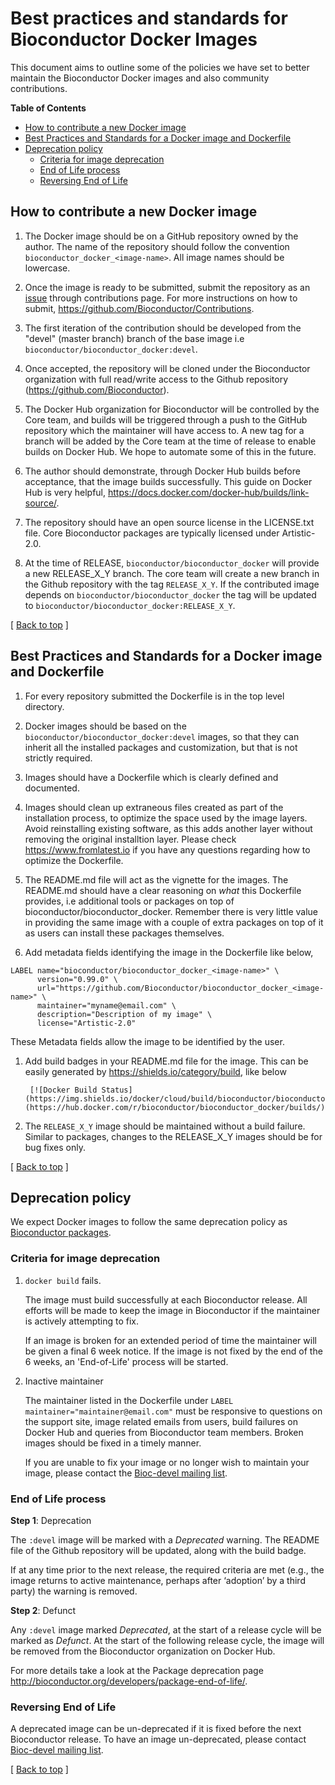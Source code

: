 # Best practices and standards for Bioconductor Docker Images

This document aims to outline some of the policies we have set to
better maintain the Bioconductor Docker images and also community
contributions.

<a name="top"></a>

<!-- markdown-toc start - Don't edit this section. Run M-x markdown-toc-refresh-toc -->
**Table of Contents**

- [How to contribute a new Docker image](#how-to-contribute-a-new-docker-image)
- [Best Practices and Standards for a Docker image and Dockerfile](#best-practices-and-standards-for-a-docker-image-and-dockerfile)
- [Deprecation policy](#deprecation-policy)
    - [Criteria for image deprecation](#criteria-for-image-deprecation)
    - [End of Life process](#end-of-life-process)
    - [Reversing End of Life](#reversing-end-of-life)

<!-- markdown-toc end -->
## How to contribute a new Docker image

1. The Docker image should be on a GitHub repository owned by the
   author. The name of the repository should follow the convention
   `bioconductor_docker_<image-name>`. All image names should be 
   lowercase.

1. Once the image is ready to be submitted, submit the repository as
   an [issue](https://github.com/Bioconductor/Contributions/issues/)
   through contributions page. For more instructions on how to submit,
   https://github.com/Bioconductor/Contributions.

1. The first iteration of the contribution should be developed from
   the "devel" (master branch) branch of the base image i.e
   `bioconductor/bioconductor_docker:devel`.

1. Once accepted, the repository will be cloned under the Bioconductor
   organization with full read/write access to the Github
   repository (https://github.com/Bioconductor).

1. The Docker Hub organization for Bioconductor will be controlled by
   the Core team, and builds will be triggered through a push to the
   GitHub repository which the maintainer will have access to. A
   new tag for a branch will be added by the Core team at the time of
   release to enable builds on Docker Hub. We hope to automate some of
   this in the future.

1. The author should demonstrate, through Docker Hub builds before
   acceptance, that the image builds successfully. This guide on
   Docker Hub is very helpful,
   https://docs.docker.com/docker-hub/builds/link-source/.

1. The repository should have an open source license in the
   LICENSE.txt file. Core Bioconductor packages are typically licensed
   under Artistic-2.0.

1. At the time of RELEASE, `bioconductor/bioconductor_docker` will
   provide a new RELEASE_X_Y branch. The core team will
   create a new branch in the Github repository with the tag
   `RELEASE_X_Y`. If the contributed image depends on `bioconductor/bioconductor_docker` 
   the tag will be updated to
   `bioconductor/bioconductor_docker:RELEASE_X_Y`.

<p class="back_to_top">[ <a href="#top">Back to top</a> ]</p>

## Best Practices and Standards for a Docker image and Dockerfile

1. For every repository submitted the Dockerfile is in the top level
   directory.

1. Docker images should be based on the
   `bioconductor/bioconductor_docker:devel` images, so that they can inherit
   all the installed packages and customization, but
   that is not strictly required.

1. Images should have a Dockerfile which is clearly defined and
   documented.

1. Images should clean up extraneous files created as part of the
   installation process, to optimize the space used by the image
   layers. Avoid reinstalling existing software, as this adds another 
   layer without removing the original installtion layer. Please 
   check https://www.fromlatest.io if you have any
   questions regarding how to optimize the Dockerfile.

1. The README.md file will act as the vignette for the images. The
   README.md should have a clear reasoning on *what* this Dockerfile
   provides, i.e additional tools or packages on top of
   bioconductor/bioconductor_docker. Remember there is very little
   value in providing the same image with a couple of extra
   packages on top of it as users can install these packages
   themselves.

1. Add metadata fields identifying the image in the Dockerfile like
   below,

```
LABEL name="bioconductor/bioconductor_docker_<image-name>" \
      version="0.99.0" \
      url="https://github.com/Bioconductor/bioconductor_docker_<image-name>" \
      maintainer="myname@email.com" \
      description="Description of my image" \
      license="Artistic-2.0"
```

   These Metadata fields allow the image to be identified by the
   user. 

1. Add build badges in your README.md file for the image. This can be
   easily generated by https://shields.io/category/build, like below

		[![Docker Build Status](https://img.shields.io/docker/cloud/build/bioconductor/bioconductor_docker.svg)](https://hub.docker.com/r/bioconductor/bioconductor_docker/builds/)

1. The `RELEASE_X_Y` image should be maintained without a build
   failure. Similar to packages, changes to the RELEASE_X_Y images should
   be for bug fixes only.

<p class="back_to_top">[ <a href="#top">Back to top</a> ]</p>

## Deprecation policy

We expect Docker images to follow the same deprecation policy as
[Bioconductor packages](http://bioconductor.org/developers/package-end-of-life/).

###  Criteria for image deprecation

1. `docker build` fails.

	The image must build successfully at each Bioconductor release. All
    efforts will be made to keep the image in Bioconductor if the
    maintainer is actively attempting to fix.

	If an image is broken for an extended period of time the
    maintainer will be given a final 6 week notice. If the image is
    not fixed by the end of the 6 weeks, an 'End-of-Life' process will
    be started.

1. Inactive maintainer

   The maintainer listed in the Dockerfile under `LABEL
   maintainer="maintainer@email.com"` must be responsive to questions
   on the support site, image related emails from users, build
   failures on Docker Hub and queries from Bioconductor team members. Broken
   images should be fixed in a timely manner.

   If you are unable to fix your image or no longer wish to maintain your image,
   please contact the [Bioc-devel mailing list][].

### End of Life process

**Step 1**: Deprecation

The `:devel` image will be marked with a *Deprecated* warning. The README file
of the Github repository will be updated, along with the build badge.

If at any time prior to the next release, the required criteria are met
(e.g., the image returns to active maintenance, perhaps after
‘adoption’ by a third party) the warning is removed.

**Step 2**: Defunct

Any `:devel` image marked *Deprecated*, at the start of a release cycle will be marked as *Defunct*.
At the start of the following release cycle, the image will be removed from the Bioconductor organization on Docker Hub.

For more details take a look at the Package deprecation page http://bioconductor.org/developers/package-end-of-life/.

### Reversing End of Life

A deprecated image can be un-deprecated if it is fixed before the next
Bioconductor release. To have an image un-deprecated, please contact
[Bioc-devel mailing list][].

<p class="back_to_top">[ <a href="#top">Back to top</a> ]</p>

[Bioc-devel mailing list]: https://stat.ethz.ch/mailman/listinfo/bioc-devel
